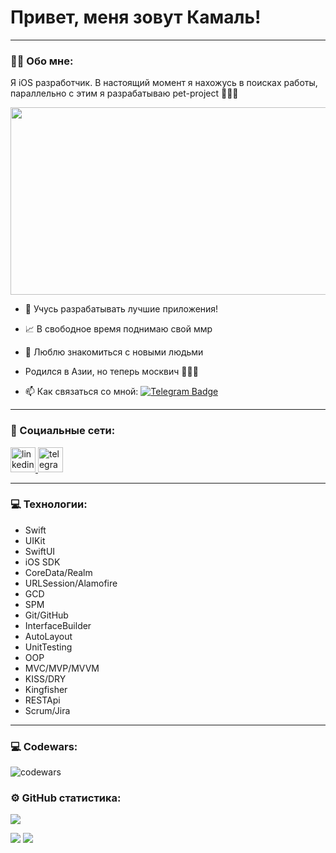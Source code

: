 # Привет, меня зовут Камаль!

---

### :man_technologist: Обо мне:

Я iOS разработчик. В настоящий момент я нахожусь в поисках работы, параллельно с этим я разрабатываю pet-project 🦦🦦🦦

<div align="center">
  <img src="https://media.giphy.com/media/lH831M7w8lO6I/giphy.gif" width="600" height="300"/>
</div>
 

- 👾 Учусь разрабатывать лучшие приложения!

- 📈 В свободное время поднимаю свой ммр

- 🐼 Люблю знакомиться с новыми людьми

- Родился в Азии, но теперь москвич 🤷🏻‍♂️

- :mailbox: Как связаться со мной: [![Telegram Badge](https://img.shields.io/badge/-Kama-blue?style=flat&logo=Telegram&logoColor=white)](https://t.me/Kamaldini2)

---

### 🤝 Социальные сети:

  <div id="badges">
    <a href="https://www.linkedin.com/in/kamalios" target="_blank">
      <img src="https://cdn-icons-png.flaticon.com/512/2504/2504799.png" width="40" height="40" alt="linkedin" />
    </a>
    <a href="https://t.me/Kamaldini2" target="_blank">
      <img src="https://cdn-icons-png.flaticon.com/512/2111/2111646.png" width="40" height="40" alt="telegram group" />
    </a>
  </div>

---

### 💻 Технологии:

- Swift
- UIKit
- SwiftUI
- iOS SDK
- CoreData/Realm
- URLSession/Alamofire
- GCD
- SPM
- Git/GitHub
- InterfaceBuilder
- AutoLayout
- UnitTesting
- OOP
- MVC/MVP/MVVM
- KISS/DRY
- Kingfisher
- RESTApi
- Scrum/Jira 
--- 

### 💻 Codewars:

![codewars](https://www.codewars.com/users/Kama_Pulya/badges/large)

### ⚙️ GitHub статистика:


<p float="center">
  <img src ="https://github-readme-streak-stats.herokuapp.com?user=VurdIOS&theme=radical&hide_border=true&background=#000000">
</p>

![](http://github-profile-summary-cards.vercel.app/api/cards/stats?username=VurdIOS&show_icons=true&theme=radical)
![](http://github-profile-summary-cards.vercel.app/api/cards/productive-time?username=VurdIOS&show_icons=true&theme=radical&utcOffset=5)

<div id="viewsCounter" align="left"> 
  <img src="https://komarev.com/ghpvc/?username=VurdIOS&style=flat-square&color=yellow" alt=""/>
</div> 
